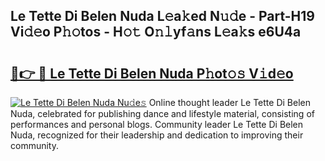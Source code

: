 ## Le Tette Di Belen Nuda L𝚎a𝚔ed N𝚞𝚍e - Part-H19 Vi𝚍𝚎o P𝚑𝚘tos - H𝚘𝚝 O𝚗𝚕yf𝚊ns L𝚎a𝚔s e6U4a

# <h2><a href="http://kf0kz9r.oniu.top/?m=Le+Tette+Di+Belen+Nuda">🔗👉 🔴 Le Tette Di Belen Nuda P𝚑ot𝚘𝚜 V𝚒d𝚎o</a></h2>

[![Le Tette Di Belen Nuda Nu𝚍e𝚜](https://i.imgur.com/0qMVB7G.gif)](http://kf0kz9r.oniu.top/?m=Le+Tette+Di+Belen+Nuda)
Online thought leader Le Tette Di Belen Nuda, celebrated for publishing dance and lifestyle material, consisting of performances and personal blogs. Community leader Le Tette Di Belen Nuda, recognized for their leadership and dedication to improving their community.  
